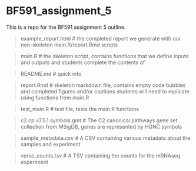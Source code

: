 # BF591_assignment_5

This is a repo for the BF591 assignment 5 outline. 


> example_report.html # the completed report we generate with our non-skeleton main.R/report.Rmd scripts

> main.R # the skeleton script, contains functions that we define inputs and outputs and students complete the contents of

> README.md # quick info

> report.Rmd # skeleton markdown file, contains empty code bubbles and completed figures and/or captions students will need to replicate using functions from main.R

> test_main.R # test file, tests the main.R functions

> c2.cp.v7.5.1.symbols.gmt # The C2 canonical pathways gene set collection from MSigDB, genes are represented by HGNC symbols

> sample_metadata.csv # A CSV containing various metadata about the samples and experiment

> verse_counts.tsv # A TSV containing the counts for the mRNAseq experiment
